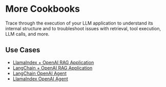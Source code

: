 # More Cookbooks

Trace through the execution of your LLM application to understand its internal structure and to troubleshoot issues with retrieval, tool execution, LLM calls, and more.

## Use Cases

* [LlamaIndex + OpenAI RAG Application](https://colab.research.google.com/github/Arize-ai/phoenix/blob/main/tutorials/tracing/llama_index_tracing_tutorial.ipynb)
* [LangChain + OpenAI RAG Application](https://colab.research.google.com/github/Arize-ai/phoenix/blob/main/tutorials/tracing/langchain_tracing_tutorial.ipynb)
* [LangChain OpenAI Agent](https://colab.research.google.com/github/Arize-ai/phoenix/blob/main/tutorials/tracing/langchain_agent_tracing_tutorial.ipynb)
* [LlamaIndex OpenAI Agent](https://colab.research.google.com/github/Arize-ai/phoenix/blob/main/tutorials/tracing/llama_index_openai_agent_tracing_tutorial.ipynb)
